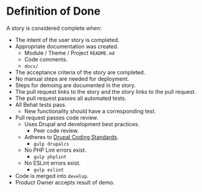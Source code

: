 # Definition of Done

A story is considered complete when:

* The intent of the user story is completed.
* Appropriate documentation was created.
  * Module / Theme / Project `README.md`
  * Code comments.
  * `docs/`
* The acceptance criteria of the story are completed.
* No manual steps are needed for deployment.
* Steps for demoing are documented in the story.
* The pull request links to the story and the story links to the pull request.
* The pull request passes all automated tests.
* All Behat tests pass.
  * New functionality should have a corresponding test.
* Pull request passes code review.
  * Uses Drupal and development best practices.
    * Peer code review.
  * Adheres to [Drupal Coding Standards](https://www.drupal.org/coding-standards).
    * `gulp drupalcs`
  * No PHP Lint errors exist.
    * `gulp phplint`
  * No ESLint errors exist.
    * `gulp eslint`
* Code is merged into `develop`.
* Product Owner accepts result of demo.
